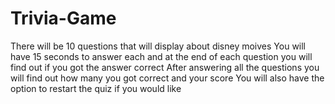 # Trivia-Game
There will be 10 questions that will display about disney moives
You will have 15 seconds to answer each and at the end of each question you will find out if you got the answer correct
After answering all the questions you will find out how many you got correct and your score
You will also have the option to restart the quiz if you would like